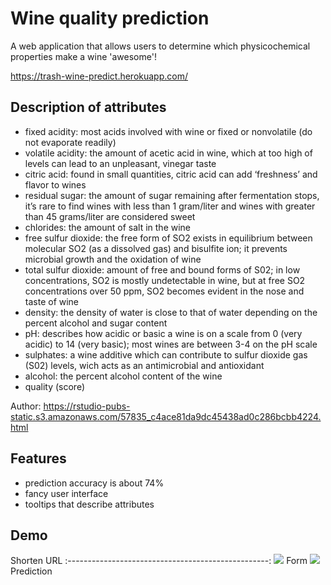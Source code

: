 # Wine quality prediction
A web application that allows users to determine which physicochemical properties make a wine 'awesome'!

https://trash-wine-predict.herokuapp.com/

## Description of attributes

* fixed acidity: most acids involved with wine or fixed or nonvolatile (do not evaporate readily)
* volatile acidity: the amount of acetic acid in wine, which at too high of levels can lead to an unpleasant, vinegar taste
* citric acid: found in small quantities, citric acid can add ‘freshness’ and flavor to wines
* residual sugar: the amount of sugar remaining after fermentation stops, it’s rare to find wines with less than 1 gram/liter and wines with greater than 45 grams/liter are considered sweet
* chlorides: the amount of salt in the wine
* free sulfur dioxide: the free form of SO2 exists in equilibrium between molecular SO2 (as a dissolved gas) and bisulfite ion; it prevents microbial growth and the oxidation of wine
* total sulfur dioxide: amount of free and bound forms of S02; in low concentrations, SO2 is mostly undetectable in wine, but at free SO2 concentrations over 50 ppm, SO2 becomes evident in the nose and taste of wine
* density: the density of water is close to that of water depending on the percent alcohol and sugar content
* pH: describes how acidic or basic a wine is on a scale from 0 (very acidic) to 14 (very basic); most wines are between 3-4 on the pH scale
* sulphates: a wine additive which can contribute to sulfur dioxide gas (S02) levels, wich acts as an antimicrobial and antioxidant
* alcohol: the percent alcohol content of the wine
* quality (score)

Author: https://rstudio-pubs-static.s3.amazonaws.com/57835_c4ace81da9dc45438ad0c286bcbb4224.html
## Features
* prediction accuracy is about 74%
* fancy user interface
* tooltips that describe attributes
## Demo
Shorten URL
:--------------------------------------------------:
![](https://imgur.com/dGIFxOb.png)
Form
![](https://imgur.com/goC0v4A.png)
Prediction
